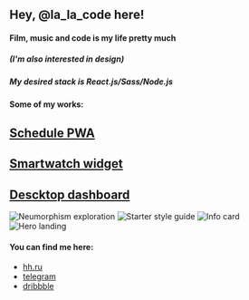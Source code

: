## Hey, @la_la_code here!

#### Film, music and code is my life pretty much
##### (I'm also interested in design) 


##### My desired stack is React.js/Sass/Node.js


#### Some of my works:

  ## [Schedule PWA](https://bonch.glitch.me/)
  ## [Smartwatch widget](https://ilyasmagin.github.io/Watch-widget)
  ## [Descktop dashboard](https://ilyasmagin.github.io/appvelox/)
  
  ![Neumorphism exploration](https://cdn.dribbble.com/users/1553827/screenshots/10268864/media/61b5e29c24b51679dfdabe0ccd2ea143.png?compress=1&resize=400x300) ![Starter style guide](https://cdn.dribbble.com/users/1553827/screenshots/5913704/design-system-v1_4x.png?compress=1&resize=400x300) ![Info card](https://cdn.dribbble.com/users/1553827/screenshots/5750772/ezgif-2-5dd4fe5bc58f_still_2x.gif?compress=1&resize=400x300) ![Hero landing](https://cdn.dribbble.com/users/1553827/screenshots/5692336/surface_pro_4___1.png?compress=1&resize=400x300)
  
#### You can find me here:
- [hh.ru](https://spb.hh.ru/resume/91ecb0fcff066733240039ed1f53357a6b504e)
- [telegram](https://t.me/lalacode)
- [dribbble](https://dribbble.com/la_la_code)
